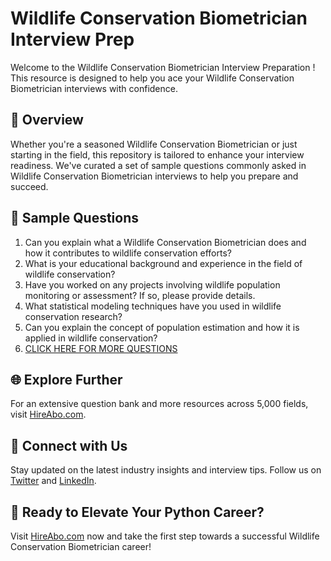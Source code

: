 # Wildlife Conservation Biometrician Interview Prep

Welcome to the Wildlife Conservation Biometrician Interview Preparation ! This resource is designed to help you ace your Wildlife Conservation Biometrician interviews with confidence.

## 🚀 Overview

Whether you're a seasoned Wildlife Conservation Biometrician or just starting in the field, this repository is tailored to enhance your interview readiness. We've curated a set of sample questions commonly asked in Wildlife Conservation Biometrician interviews to help you prepare and succeed.

## 📝 Sample Questions

1. Can you explain what a Wildlife Conservation Biometrician does and how it contributes to wildlife conservation efforts?
2. What is your educational background and experience in the field of wildlife conservation?
3. Have you worked on any projects involving wildlife population monitoring or assessment? If so, please provide details.
4. What statistical modeling techniques have you used in wildlife conservation research?
5. Can you explain the concept of population estimation and how it is applied in wildlife conservation?
6. [CLICK HERE FOR MORE QUESTIONS](https://hireabo.com/job/10_3_32/Wildlife%20Conservation%20Biometrician)

## 🌐 Explore Further

For an extensive question bank and more resources across 5,000 fields, visit [HireAbo.com](https://www.hireabo.com).

## 📱 Connect with Us

Stay updated on the latest industry insights and interview tips. Follow us on [Twitter](https://twitter.com/hireabo) and [LinkedIn](https://www.linkedin.com/in/hire-abo-3609972a8/).

## 🚀 Ready to Elevate Your Python Career?

Visit [HireAbo.com](https://www.hireabo.com) now and take the first step towards a successful Wildlife Conservation Biometrician career!